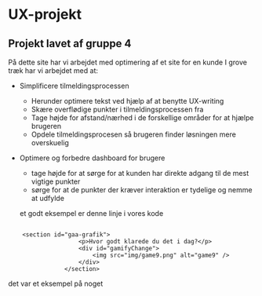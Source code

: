 # UX-projekt

## Projekt lavet af gruppe 4

På dette site har vi arbejdet med optimering af et site for en kunde
I grove træk har vi arbejdet med at:

* Simplificere tilmeldingsprocessen

  - Herunder optimere tekst ved hjælp af at benytte UX-writing
  - Skære overflødige punkter i tilmeldingsprocessen fra
  - Tage højde for afstand/nærhed i de forskellige områder for at hjælpe brugeren
  - Opdele tilmeldingsprocesen så brugeren finder løsningen mere overskuelig

* Optimere og forbedre dashboard for brugere

  - tage højde for at sørge for at kunden har direkte adgang til de mest vigtige punkter
  - sørge for at de punkter der kræver interaktion er tydelige og nemme at udfylde
  
  et godt eksempel er denne linje i vores kode 
  
~~~~

    <section id="gaa-grafik">
                    <p>Hvor godt klarede du det i dag?</p>
                    <div id="gamifyChange">
                        <img src="img/game9.png" alt="game9" />
                    </div>
                </section>
~~~~


det var et eksempel på noget

                
